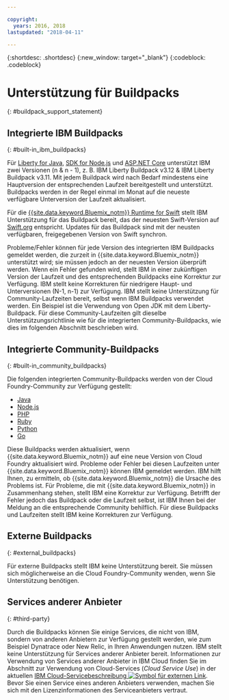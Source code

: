```yaml
---

copyright:
  years: 2016, 2018
lastupdated: "2018-04-11"

---
```


{:shortdesc: .shortdesc}
{:new_window: target="_blank"}
{:codeblock: .codeblock}

# Unterstützung für Buildpacks
{: #buildpack_support_statement}


## Integrierte IBM Buildpacks
{: #built-in_ibm_buildpacks}

Für [Liberty for Java](/docs/runtimes/liberty/index.html), [SDK for Node.js](/docs/runtimes/nodejs/index.html) und [ASP.NET Core](/docs/runtimes/dotnet/index.html) unterstützt IBM zwei Versionen (n & n - 1), z. B. IBM Liberty Buildpack v3.12 & IBM Liberty Buildpack v3.11. Mit jedem Buildpack wird nach Bedarf mindestens eine Hauptversion der entsprechenden Laufzeit bereitgestellt und unterstützt. Buildpacks werden in der Regel einmal im Monat auf die neueste verfügbare Unterversion der Laufzeit aktualisiert.

Für die [{{site.data.keyword.Bluemix_notm}} Runtime for Swift](/docs/runtimes/swift/index.html) stellt IBM Unterstützung für das Buildpack bereit, das der neuesten Swift-Version auf [Swift.org](http://swift.org) entspricht. Updates für das Buildpack sind mit der neusten verfügbaren, freigegebenen Version von Swift synchron.

Probleme/Fehler können für jede Version des integrierten IBM Buildpacks gemeldet werden, die zurzeit in {{site.data.keyword.Bluemix_notm}} unterstützt wird; sie müssen jedoch an der neuesten Version überprüft werden. Wenn ein Fehler gefunden wird, stellt IBM in einer zukünftigen Version der Laufzeit und des entsprechenden Buildpacks eine Korrektur zur Verfügung. IBM stellt keine Korrekturen für niedrigere Haupt- und Unterversionen (N-1, n-1) zur Verfügung. IBM stellt keine Unterstützung für Community-Laufzeiten bereit, selbst wenn IBM Buildpacks verwendet werden. Ein Beispiel ist die Verwendung von Open JDK mit dem Liberty-Buildpack. Für diese Community-Laufzeiten gilt dieselbe Unterstützungsrichtlinie wie für die integrierten Community-Buildpacks, wie dies im folgenden Abschnitt beschrieben wird.

## Integrierte Community-Buildpacks
{: #built-in_community_buildpacks}

Die folgenden integrierten Community-Buildpacks werden von der Cloud Foundry-Community zur Verfügung gestellt:

* [Java](/docs/runtimes/tomcat/index.html)
* [Node.js](https://github.com/cloudfoundry/nodejs-buildpack)
* [PHP](/docs/runtimes/php/index.html)
* [Ruby](/docs/runtimes/ruby/index.html)
* [Python](/docs/runtimes/python/index.html)
* [Go](/docs/runtimes/go/index.html)

Diese Buildpacks werden aktualisiert, wenn {{site.data.keyword.Bluemix_notm}} auf eine neue Version von Cloud Foundry aktualisiert wird. Probleme oder Fehler bei diesen Laufzeiten unter {{site.data.keyword.Bluemix_notm}} können IBM gemeldet werden. IBM hilft Ihnen, zu ermitteln, ob {{site.data.keyword.Bluemix_notm}} die Ursache des Problems ist. Für Probleme, die mit {{site.data.keyword.Bluemix_notm}} in Zusammenhang stehen, stellt IBM eine Korrektur zur Verfügung. Betrifft der Fehler jedoch das Buildpack oder die Laufzeit selbst, ist IBM Ihnen bei der Meldung an die entsprechende Community behilflich. Für diese Buildpacks und Laufzeiten stellt IBM keine Korrekturen zur Verfügung.

## Externe Buildpacks
{: #external_buildpacks}

Für externe Buildpacks stellt IBM keine Unterstützung bereit. Sie müssen sich möglicherweise an die Cloud Foundry-Community wenden, wenn Sie Unterstützung benötigen.

## Services anderer Anbieter
{: #third-party}

Durch die Buildpacks können Sie einige Services, die nicht von IBM, sondern von anderen Anbietern zur Verfügung gestellt werden, wie zum Beispiel Dynatrace oder New Relic, in Ihren Anwendungen nutzen. IBM stellt keine Unterstützung für Services anderer Anbieter bereit. Informationen zur Verwendung von Services anderer Anbieter in IBM Cloud finden Sie im Abschnitt zur Verwendung von Cloud-Services (_Cloud Service Use_) in der aktuellen [IBM Cloud-Servicebeschreibung ![Symbol für externen Link](../../icons/launch-glyph.svg "Symbol für externen Link")](https://www-03.ibm.com/software/sla/sladb.nsf/sla/bm). Bevor Sie einen Service eines anderen Anbieters verwenden, machen Sie sich mit den Lizenzinformationen des Serviceanbieters vertraut.
